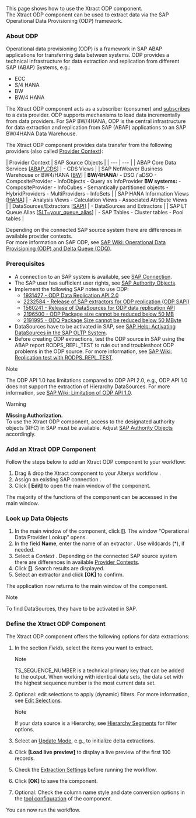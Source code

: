 This page shows how to use the Xtract ODP component.\
The Xtract ODP component can be used to extract data via the SAP Operational Data Provisioning (ODP) framework.

### About ODP

Operational data provisioning (ODP) is a framework in SAP ABAP applications for transferring data between systems. ODP provides a technical infrastructure for data extraction and replication from different SAP (ABAP) Systems, e.g.:

- ECC
- S/4 HANA
- BW
- BW/4 HANA

The Xtract ODP component acts as a subscriber (consumer) and [subscribes](subscriptions/) to a data provider. ODP supports mechanisms to load data incrementally from data providers. For SAP BW/4HANA, ODP is the central infrastructure for data extraction and replication from SAP (ABAP) applications to an SAP BW/4HANA Data Warehouse.

The Xtract ODP component provides data transfer from the following providers (also called [Provider Context](provider-context/)):

| Provider Context | SAP Source Objects | | --- | --- | | ABAP Core Data Services \[[ABAP_CDS](provider-context/#abap-cds-views)\] | - CDS Views | | SAP NetWeaver Business Warehouse or BW4/HANA \[[BW](provider-context/#bw-infoproviders)\] | **BW/4HANA:** - DSO / aDSO - CompositeProvider - InfoObjects - Query as InfoProvider **BW systems:** - CompositeProvider - InfoCubes - Semantically partitioned objects - HybridProviders - MultiProviders - InfoSets | | SAP HANA Information Views \[[HANA](provider-context/#hana-views)\] | - Analysis Views - Calculation Views - Associated Attribute Views | | DataSources/Extractors \[[SAPI](provider-context/#extractors)\] | - DataSources and Extractors | | SAP LT Queue Alias \[[SLT~your_queue_alias](provider-context/#slt-server)\] | - SAP Tables - Cluster tables - Pool tables |

Depending on the connected SAP source system there are differences in available provider contexts.\
For more information on SAP ODP, see [SAP Wiki: Operational Data Provisioning (ODP) and Delta Queue (ODQ)](https://wiki.scn.sap.com/wiki/pages/viewpage.action?pageId=449284646).

### Prerequisites

- A connection to an SAP system is available, see [SAP Connection](../sap-connection/).
- The SAP user has sufficient user rights, see [SAP Authority Objects](../setup-in-sap/sap-authority-objects/#odp).
- Implement the following SAP notes to use ODP:
  - [1931427 - ODP Data Replication API 2.0](https://launchpad.support.sap.com/#/notes/1931427)
  - [2232584 - Release of SAP extractors for ODP replication (ODP SAPI)](https://launchpad.support.sap.com/#/notes/2232584)
  - [1560241 - Release of DataSources for ODP data replication API](https://launchpad.support.sap.com/#/notes/1560241)
  - [2196500 - ODP Package size cannot be reduced below 50 MB](https://launchpad.support.sap.com/#/notes/2196500/D)
  - [2191995 - ODQ Package Size cannot be reduced below 50 MByte](https://launchpad.support.sap.com/#/notes/2191995/D)
- DataSources have to be activated in SAP, see [SAP Help: Activating DataSources in the SAP OLTP System](https://help.sap.com/docs/SLH_advanced_compliance_reporting_service/7a60944343e543a1ab99e9b2904dab09/e5d447257a95416190d29638a64a5dfa.html).
- Before creating ODP extractions, test the ODP source in SAP using the ABAP report RODPS_REPL_TEST to rule out and troubleshoot ODP problems in the ODP source. For more information, see [SAP Wiki: Replication test with RODPS_REPL_TEST](https://wiki.scn.sap.com/wiki/display/BI/Replication+test+with+RODPS_REPL_TEST).

Note

The ODP API 1.0 has limitations compared to ODP API 2.0, e.g., ODP API 1.0 does not support the extraction of Hierarchy DataSources. For more information, see [SAP Wiki: Limitation of ODP API 1.0](https://wiki.scn.sap.com/wiki/display/BI/Limitation+of+ODP+API+1.0).

Warning

**Missing Authorization.**\
To use the Xtract ODP component, access to the designated authority objects (RFC) in SAP must be available. Adjust [SAP Authority Objects](../setup-in-sap/sap-authority-objects/#odp) accordingly.

### Add an Xtract ODP Component

Follow the steps below to add an Xtract ODP component to your workflow:

1. Drag & drop the Xtract component to your Alteryx workflow .
1. Assign an existing SAP connection .
1. Click **[ Edit]** to open the main window of the component.

The majority of the functions of the component can be accessed in the main window.

### Look up Data Objects

1. In the main window of the component, click **[]**. The window “Operational Data Provider Lookup” opens.
1. In the field **Name**, enter the name of an extractor . Use wildcards (\*), if needed.
1. Select a *Context* . Depending on the connected SAP source system there are differences in available [Provider Contexts](provider-context/).
1. Click **[]**. Search results are displayed.
1. Select an extractor and click **[OK]** to confirm.

The application now returns to the main window of the component.

Note

To find DataSources, they have to be activated in SAP.

### Define the Xtract ODP Component

The Xtract ODP component offers the following options for data extractions:

1. In the section *Fields*, select the items you want to extract.

   Note

   TS_SEQUENCE_NUMBER is a technical primary key that can be added to the output. When working with identical data sets, the data set with the highest sequence number is the most current data set.

1. Optional: edit selections to apply (dynamic) filters. For more information, see [Edit Selections](selections/#edit-selections).

   Note

   If your data source is a Hierarchy, see [Hierarchy Segments](provider-context/#segments-to-extract) for filter options.

1. Select an [Update Mode](update-mode/), e.g., to initialize delta extractions.

1. Click **[Load live preview]** to display a live preview of the first 100 records.

1. Check the [Extraction Settings](settings/) before running the workflow.

1. Click **[OK]** to save the component.

1. Optional: Check the column name style and date conversion options in the [tool configuration](tool-configuration/) of the component.

You can now run the workflow.

